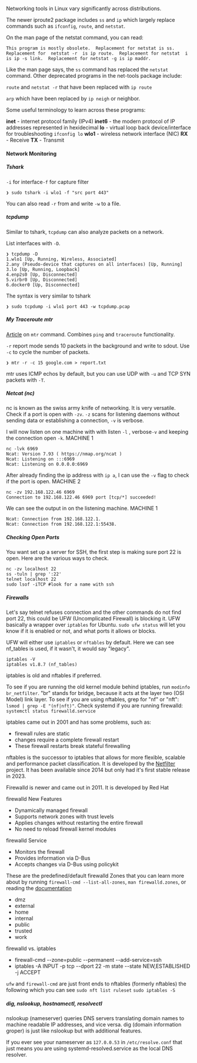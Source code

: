 Networking tools in Linux vary significantly across distributions.

The newer iproute2 package includes `ss` and `ip` which largely replace commands such as `ifconfig`, `route`, and `netstat`.

On the man page of the netstat command, you can read:
```
This program is mostly obsolete.  Replacement for netstat is ss. Replacement for  netstat -r  is ip route.  Replacement for netstat  i is ip -s link.  Replacement for netstat -g is ip maddr.
```

Like the man page says, the `ss` command has replaced the `netstat` command. Other deprecated programs in the net-tools package include:

`route` and `netstat -r` that have been replaced with `ip route`

`arp` which have been replaced by `ip neigh` or neighbor.

Some useful terminology to learn across these programs:

**inet** - internet protocol family (IPv4)
**inet6** - the modern protocol of IP addresses represented in hexidecimal
**lo** - virtual loop back device/interface for troubleshooting `ifconfig lo`
**wlo1** - wireless network interface (NIC)
**RX** - Receive
**TX** - Transmit

#### Network Monitoring
##### Tshark

`-i` for interface`-f` for capture filter
```
❯ sudo tshark -i wlo1 -f "src port 443"
```
You can also read `-r` from and write `-w` to a file.
##### tcpdump
Similar to tshark, `tcpdump` can also analyze packets on a network.

List interfaces with `-D`.
```
❯ tcpdump -D
1.wlo1 [Up, Running, Wireless, Associated]
2.any (Pseudo-device that captures on all interfaces) [Up, Running]
3.lo [Up, Running, Loopback]
4.enp2s0 [Up, Disconnected]
5.virbr0 [Up, Disconnected]
6.docker0 [Up, Disconnected]
```

The syntax is very similar to tshark
```
❯ sudo tcpdump -i wlo1 port 443 -w tcpdump.pcap
```



##### My Traceroute mtr
[Article](https://www.baeldung.com/linux/mtr-command) on `mtr` command. Combines `ping` and `traceroute` functionality.

`-r` report mode sends 10 packets in the background and write to sdout. Use `-c` to cycle the number of packets.

```
❯ mtr -r -c 15 google.com > report.txt
```

mtr uses ICMP echos by default, but you can use UDP with `-u` and TCP SYN packets with `-T`.

##### Netcat (nc)

nc is known as the swiss army knife of networking. It is very versatile. Check if a port is open with `-zv`. `-z` scans for listening daemons without sending data or establishing a connection, `-v` is verbose.

I will now listen on one machine with with listen `-l` , verbose`-v` and keeping the connection open `-k`.
MACHINE 1
```
nc -lvk 6969
Ncat: Version 7.93 ( https://nmap.org/ncat )
Ncat: Listening on :::6969
Ncat: Listening on 0.0.0.0:6969
```
After already finding the ip address with `ip a`, I can use the `-v` flag to check if the port is open.
MACHINE 2
```
nc -zv 192.168.122.46 6969
Connection to 192.168.122.46 6969 port [tcp/*] succeeded!
```
We can see the output in on the listening machine.
MACHINE 1
```
Ncat: Connection from 192.168.122.1.
Ncat: Connection from 192.168.122.1:55438.
```

##### Checking Open Ports
You want set up a server for SSH, the first step is making sure port 22 is open. Here are the various ways to check.
```
nc -zv localhost 22
ss -tuln | grep ':22'
telnet localhost 22
sudo lsof -iTCP #look for a name with ssh
```

##### Firewalls
Let's say telnet refuses connection and the other commands do not find port 22, this could be UFW (Uncomplicated Firewall) is blocking it. UFW basically a wrapper over `iptables` for Ubuntu.
`sudo ufw status` will let you know if it is enabled or not, and what ports it allows or blocks.

UFW will either use `iptables` or `nftables` by default. Here we can see nf_tables is used, if it wasn't, it would say "legacy".
```
iptables -V
iptables v1.8.7 (nf_tables)
```
iptables is old and nftables if preferred.

To see if you are running the old kernel module behind iptables, run `modinfo br_netfilter`. "br" stands for bridge, because it acts at the layer two (OSI Model) link layer. To see if you are using nftables, grep for "nf" or "nft": `lsmod | grep -E "(nf|nft)"`. Check systemd if you are running firewalld: `systemctl status firewalld.service` 

iptables came out in 2001 and has some problems, such as:
- firewall rules are static
- changes require a complete firewall restart
-  These firewall restarts break stateful firewalling  

nftables is the successor to iptables that allows for more flexible, scalable and performance packet classification. It is developed by the [Netfilter](https://www.netfilter.org/) project. It has been available since 2014 but only had it's first stable release in 2023.

Firewalld is newer and came out in 2011. It is developed by Red Hat

 firewalld New Features
- Dynamically managed firewall
- Supports network zones with trust levels
- Applies changes without restarting the entire firewall
- No need to reload firewall kernel modules

 firewalld Service
- Monitors the firewall
- Provides information via D-Bus
- Accepts changes via D-Bus using policykit

These are the predefined/default firewalld Zones that you can learn more about by running `firewall-cmd --list-all-zones`, `man firewalld.zones`, or reading the [documentation](https://firewalld.org/documentation/zone/predefined-zones.html)
- dmz
- external
- home
- internal
- public
- trusted
- work


 firewalld vs. iptables
- firewall-cmd --zone=public --permanent --add-service=ssh
- iptables -A INPUT -p tcp --dport 22 -m state --state NEW,ESTABLISHED -j ACCEPT

`ufw` and `firewall-cmd` are just front ends to nftables (formerly nftables) the following which you can see 
`sudo nft list ruleset`
`sudo iptables -S`

##### dig, nslookup, hostnamectl, resolvectl
nslookup (nameserver) queries DNS servers translating domain names to machine readable IP addresses, and vice versa.  dig (domain information groper) is just like nslookup but with additional features. 

If you ever see your nameserver as `127.0.0.53` in `/etc/resolve.conf` that just means you are using systemd-resolved.service as the local DNS resolver.
